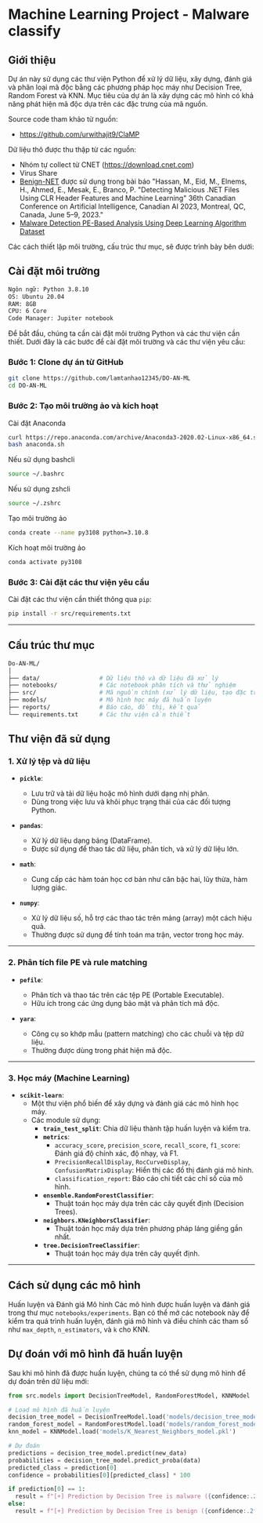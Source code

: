 # Machine Learning Project - Malware classify
## Giới thiệu

Dự án này sử dụng các thư viện Python để xử lý dữ liệu, xây dựng, đánh giá và phân loại mã độc bằng các phương pháp học máy như Decision Tree, Random Forest và KNN. Mục tiêu của dự án là xây dựng các mô hình có khả năng phát hiện mã độc dựa trên các đặc trưng của mã nguồn.

Source code tham khảo từ nguồn:
- https://github.com/urwithajit9/ClaMP

Dữ liệu thô được thu thập từ các nguồn:
- Nhóm tự collect từ CNET (https://download.cnet.com)
- Virus Share
- [Benign-NET](https://github.com/bormaa/Benign-NET) được sử dụng trong bài báo "Hassan, M., Eid, M., Elnems, H., Ahmed, E., Mesak, E., Branco, P. "Detecting Malicious .NET Files Using CLR Header Features and Machine Learning" 36th Canadian Conference on Artificial Intelligence, Canadian AI 2023, Montreal, QC, Canada, June 5–9, 2023."
- [Malware Detection PE-Based Analysis Using Deep Learning Algorithm Dataset](https://figshare.com/articles/dataset/Malware_Detection_PE-Based_Analysis_Using_Deep_Learning_Algorithm_Dataset/6635642?file=12149696)

Các cách thiết lập môi trường, cấu trúc thư mục, sẽ được trình bày bên dưới:

## Cài đặt môi trường
```bash
Ngôn ngữ: Python 3.8.10
OS: Ubuntu 20.04
RAM: 8GB
CPU: 6 Core
Code Manager: Jupiter notebook
```

Để bắt đầu, chúng ta cần cài đặt môi trường Python và các thư viện cần thiết. Dưới đây là các bước để cài đặt môi trường và các thư viện yêu cầu:

### Bước 1: Clone dự án từ GitHub
```bash
git clone https://github.com/lamtanhao12345/DO-AN-ML
cd DO-AN-ML
```
### Bước 2: Tạo môi trường ảo và kích hoạt
Cài đặt Anaconda
```bash
curl https://repo.anaconda.com/archive/Anaconda3-2020.02-Linux-x86_64.sh --output anaconda.sh
bash anaconda.sh
```
Nếu sử dụng bashcli
```bash
source ~/.bashrc
```
Nếu sử dụng zshcli
```bash
source ~/.zshrc
```
Tạo môi trường ảo
```bash
conda create --name py3108 python=3.10.8
```
Kích hoạt môi trường ảo
```bash
conda activate py3108
```
### Bước 3: Cài đặt các thư viện yêu cầu
Cài đặt các thư viện cần thiết thông qua `pip`:
```bash
pip install -r src/requirements.txt
```
---
## Cấu trúc thư mục
```bash
Do-AN-ML/
│
├── data/                 # Dữ liệu thô và dữ liệu đã xử lý
├── notebooks/            # Các notebook phân tích và thử nghiệm
├── src/                  # Mã nguồn chính (xử lý dữ liệu, tạo đặc trưng, huấn luyện mô hình)
├── models/               # Mô hình học máy đã huấn luyện
├── reports/              # Báo cáo, đồ thị, kết quả
└── requirements.txt      # Các thư viện cần thiết
```
## **Thư viện đã sử dụng**
### **1. Xử lý tệp và dữ liệu**
- **`pickle`**:
  - Lưu trữ và tải dữ liệu hoặc mô hình dưới dạng nhị phân.
  - Dùng trong việc lưu và khôi phục trạng thái của các đối tượng Python.

- **`pandas`**:
  - Xử lý dữ liệu dạng bảng (DataFrame).
  - Được sử dụng để thao tác dữ liệu, phân tích, và xử lý dữ liệu lớn.

- **`math`**:
  - Cung cấp các hàm toán học cơ bản như căn bậc hai, lũy thừa, hàm lượng giác.

- **`numpy`**:
  - Xử lý dữ liệu số, hỗ trợ các thao tác trên mảng (array) một cách hiệu quả.
  - Thường được sử dụng để tính toán ma trận, vector trong học máy.

---

### **2. Phân tích file PE và rule matching**
- **`pefile`**:
  - Phân tích và thao tác trên các tệp PE (Portable Executable).
  - Hữu ích trong các ứng dụng bảo mật và phân tích mã độc.

- **`yara`**:
  - Công cụ so khớp mẫu (pattern matching) cho các chuỗi và tệp dữ liệu.
  - Thường được dùng trong phát hiện mã độc.

---

### **3. Học máy (Machine Learning)**
- **`scikit-learn`**:
  - Một thư viện phổ biến để xây dựng và đánh giá các mô hình học máy.
  - Các module sử dụng:
    - **`train_test_split`**: Chia dữ liệu thành tập huấn luyện và kiểm tra.
    - **`metrics`**:
      - `accuracy_score`, `precision_score`, `recall_score`, `f1_score`: Đánh giá độ chính xác, độ nhạy, và F1.
      - `PrecisionRecallDisplay`, `RocCurveDisplay`, `ConfusionMatrixDisplay`: Hiển thị các đồ thị đánh giá mô hình.
      - `classification_report`: Báo cáo chi tiết các chỉ số của mô hình.
    - **`ensemble.RandomForestClassifier`**:
      - Thuật toán học máy dựa trên các cây quyết định (Decision Trees).
    - **`neighbors.KNeighborsClassifier`**:
      - Thuật toán học máy dựa trên phương pháp láng giềng gần nhất.
    - **`tree.DecisionTreeClassifier`**:
      - Thuật toán học máy dựa trên cây quyết định.

---


## **Cách sử dụng các mô hình**
Huấn luyện và Đánh giá Mô hình
Các mô hình được huấn luyện và đánh giá trong thư mục `notebooks/experiments`. Bạn có thể mở các notebook này để kiểm tra quá trình huấn luyện, đánh giá mô hình và điều chỉnh các tham số như `max_depth`, `n_estimators`, và `k` cho KNN.
## **Dự đoán với mô hình đã huấn luyện**
Sau khi mô hình đã được huấn luyện, chúng ta có thể sử dụng mô hình để dự đoán trên dữ liệu mới:
```python
from src.models import DecisionTreeModel, RandomForestModel, KNNModel

# Load mô hình đã huấn luyện
decision_tree_model = DecisionTreeModel.load('models/decision_tree_model.pkl')
random_forest_model = RandomForestModel.load('models/random_forest_model.pkl')
knn_model = KNNModel.load('models/K_Nearest_Neighbors_model.pkl')

# Dự đoán
predictions = decision_tree_model.predict(new_data)
probabilities = decision_tree_model.predict_proba(data)
predicted_class = prediction[0]
confidence = probabilities[0][predicted_class] * 100

if prediction[0] == 1:
  result = f"[+] Prediction by Decision Tree is malware ({confidence:.2f}%) !!!\n"
else:
  result = f"[+] Prediction by Decision Tree is benign ({confidence:.2f}%)!!!\n"

```


